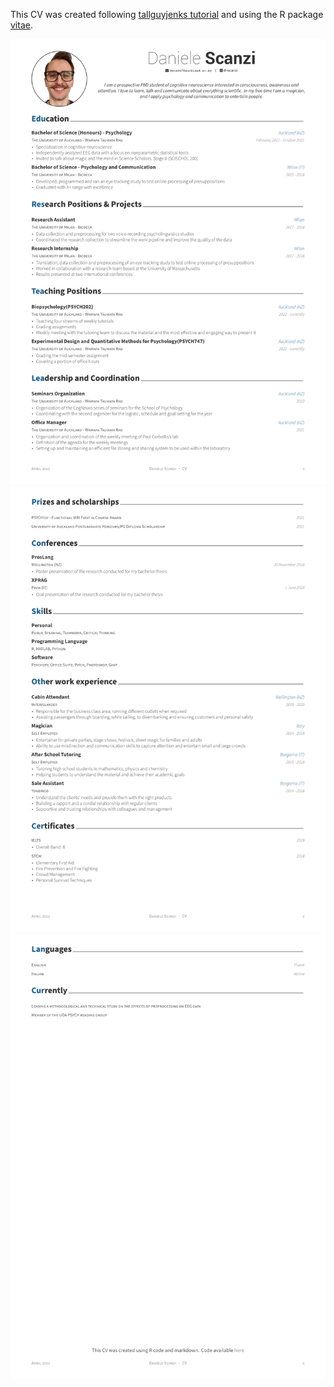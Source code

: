 This CV was created following [tallguyjenks tutorial](https://github.com/tallguyjenks/CV) and using the R package [vitae](https://github.com/mitchelloharawild/vitae).

![Image1](https://github.com/d-scanzi/Resume/blob/main/png_version/Daniele_CV_Compile-1.png)
![Image2](https://github.com/d-scanzi/Resume/blob/main/png_version/Daniele_CV_Compile-2.png)
![Image3](https://github.com/d-scanzi/Resume/blob/main/png_version/Daniele_CV_Compile-3.png)
